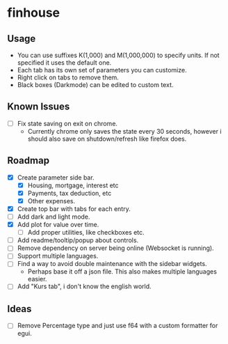 # finhouse

## Usage

* You can use suffixes K(1,000) and M(1,000,000) to specify units. If not specified it uses the default one.
* Each tab has its own set of parameters you can customize.
* Right click on tabs to remove them.
* Black boxes (Darkmode) can be edited to custom text.

## Known Issues 

- [ ] Fix state saving on exit on chrome. 
    - Currently chrome only saves the state every 30 seconds, however i should also save on shutdown/refresh like firefox does.

## Roadmap

- [X] Create parameter side bar.
    - [X] Housing, mortgage, interest etc
    - [X] Payments, tax deduction, etc
    - [X] Other expenses.
- [x] Create top bar with tabs for each entry.
- [ ] Add dark and light mode.
- [X] Add plot for value over time.
    - [ ] Add proper utilities, like checkboxes etc.
- [ ] Add readme/tooltip/popup about controls.
- [ ] Remove dependency on server being online (Websocket is running).
- [ ] Support multiple languages.
- [ ] Find a way to avoid double maintenance with the sidebar widgets.
    - Perhaps base it off a json file. This also makes multiple languages easier.
- [ ] Add "Kurs tab", i don't know the english world.

## Ideas

- [ ] Remove Percentage type and just use f64 with a custom formatter for egui.